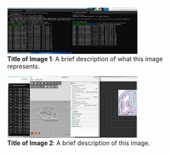 <figure>
    <img src="images/image1.png" alt="Photo 1" width="300">
    <figcaption><strong>Title of Image 1</strong>: A brief description of what this image represents.</figcaption>
</figure>

<figure>
    <img src="images/image2.png" alt="Photo 2" width="300">
    <figcaption><strong>Title of Image 2</strong>: A brief description of this image.</figcaption>
</figure>
